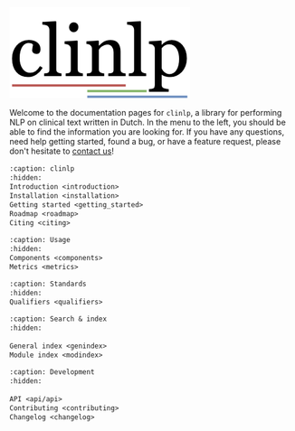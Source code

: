 ![clinlp logo](../../media/clinlp.png)

Welcome to the documentation pages for `clinlp`, a library for performing NLP on clinical text written in Dutch. In the menu to the left, you should be able to find the information you are looking for. If you have any questions, need help getting started, found a bug, or have a feature request, please don't hesitate to [contact us](https://clinlp.readthedocs.io/en/latest/contributing.html)!

```{toctree}
:caption: clinlp
:hidden:
Introduction <introduction>
Installation <installation>
Getting started <getting_started>
Roadmap <roadmap>
Citing <citing>
```

```{toctree}
:caption: Usage
:hidden:
Components <components>
Metrics <metrics>
```

```{toctree}
:caption: Standards
:hidden:
Qualifiers <qualifiers>
```

```{toctree}
:caption: Search & index
:hidden:

General index <genindex>
Module index <modindex>

```

```{toctree}
:caption: Development
:hidden:

API <api/api>
Contributing <contributing>
Changelog <changelog>
```
